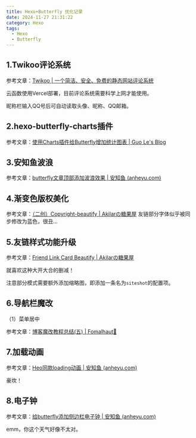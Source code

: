 ```yaml
---
title: Hexo+Butterfly 优化记录
date: 2024-11-27 21:31:22
category: Hexo
tags:
  - Hexo
  - Butterfly
---
```


## 1.Twikoo评论系统

参考文章：[Twikoo | 一个简洁、安全、免费的静态网站评论系统](https://twikoo.js.org/)

云函数使用Vercel部署，目前评论系统需要科学上网才能使用。

昵称栏输入QQ号后可自动读取头像、昵称、QQ邮箱。

## 2.hexo-butterfly-charts插件

参考文章：[使用Charts插件给Butterfly增加统计图表 | Guo Le's Blog](https://blog.guole.fun/posts/18158/#)

## 3.安知鱼波浪

参考文章：[butterfly文章顶部添加波浪效果 | 安知鱼 (anheyu.com)](https://blog.anheyu.com/posts/98c4.html)

## 4.渐变色版权美化

参考文章：[（二创）Copyright-beautify | Akilarの糖果屋](https://akilar.top/posts/8322f8e6/)
友链部分字体似乎被同步修改为蓝色，很丑...

## 5.友链样式功能升级

参考文章：[Friend Link Card Beautify | Akilarの糖果屋](https://akilar.top/posts/57291286/)

就喜欢这种大开大合的删减！

注意部分模式需要额外添加缩略图，即添加一条名为`siteshot`的配置项。

## 6.导航栏魔改

（1）菜单居中

参考文章：[博客魔改教程总结(五) | Fomalhaut🥝](https://www.fomal.cc/posts/eec9786.html)

## 7.加载动画

参考文章：[Heo同款loading动画 | 安知鱼 (anheyu.com)](https://blog.anheyu.com/posts/52d8.html)

豪坎！

## 8.电子钟

参考文章：[给butterfly添加侧边栏电子钟 | 安知鱼 (anheyu.com)](https://blog.anheyu.com/posts/fc18.html)

emm，你这个天气好像不太对。